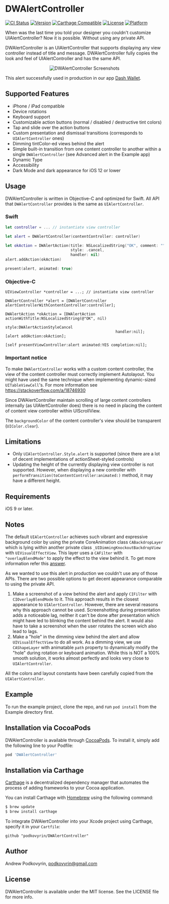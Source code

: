# DWAlertController

[![CI Status](https://img.shields.io/travis/podkovyrin/DWAlertController.svg?style=flat)](https://travis-ci.org/podkovyrin/DWAlertController)
[![Version](https://img.shields.io/cocoapods/v/DWAlertController.svg?style=flat)](https://cocoapods.org/pods/DWAlertController)
[![Carthage Compatible](https://img.shields.io/badge/Carthage-compatible-4BC51D.svg?style=flat)](https://github.com/Carthage/Carthage)
[![License](https://img.shields.io/cocoapods/l/DWAlertController.svg?style=flat)](https://cocoapods.org/pods/DWAlertController)
[![Platform](https://img.shields.io/cocoapods/p/DWAlertController.svg?style=flat)](https://cocoapods.org/pods/DWAlertController)

When was the last time you told your designer you couldn't customize UIAlertController? Now it is possible. Without using any private API.

DWAlertController is an UIAlertController that supports displaying any view controller instead of title and message.
DWAlertController fully copies the look and feel of UIAlertController and has the same API.

<p align="center">
<img src="https://github.com/podkovyrin/DWAlertController/raw/master/assets/DWAlertController_Screens.png?raw=true" alt="DWAlertController Screenshots">
</p>

This alert successfully used in production in our app [Dash Wallet](https://apps.apple.com/app/dash-wallet/id1206647026).

## Supported Features

- iPhone / iPad compatible
- Device rotations
- Keyboard support
- Customizable action buttons (normal / disabled / destructive tint colors)
- Tap and slide over the action buttons
- Custom presentation and dismissal transitions (corresponds to `UIAlertController` ones)
- Dimming tintColor-ed views behind the alert
- Simple built-in transition from one content controller to another within a single `DWAlertController` (see Advanced alert in the Example app)
- Dynamic Type
- Accessibility
- Dark Mode and dark appearance for iOS 12 or lower

## Usage

DWAlertController is written in Objective-C and optimized for Swift. All API that `DWAlertController` provides is the same as `UIAlertController`.

### Swift
```swift
let controller = ... // instantiate view controller

let alert = DWAlertController(contentController: controller)

let okAction = DWAlertAction(title: NSLocalizedString("OK", comment: ""),
                             style: .cancel,
                             handler: nil)
alert.addAction(okAction)

present(alert, animated: true)
```

### Objective-C
```obj-c
UIViewController *controller = ...; // instantiate view controller

DWAlertController *alert = [DWAlertController alertControllerWithContentController:controller];

DWAlertAction *okAction = [DWAlertAction actionWithTitle:NSLocalizedString(@"OK", nil)
                                                   style:DWAlertActionStyleCancel
                                                 handler:nil];
[alert addAction:okAction];

[self presentViewController:alert animated:YES completion:nil];
```

### Important notice

To make `DWAlertController` works with a custom content controller, the view of the content controller must correctly implement Autolayout.
You might have used the same technique when implementing dynamic-sized `UITableViewCell`'s.
For more information see https://stackoverflow.com/a/18746930

Since DWAlertController maintain scrolling of large content controllers internally (as UIAlertController does) there is no need in placing the content of content view controller within UIScrollView.

The `backgroundColor` of the content controller's view should be transparent (`UIColor.clear`).

## Limitations

- Only `UIAlertController.Style.alert` is supported (since there are a lot of decent implementations of actionSheet-styled controls)
- Updating the height of the currently displaying view controller is not supported. However, when displaying a new controller with `performTransition(toContentController:animated:)` method, it may have a different height.

## Requirements

iOS 9 or later.

## Notes

The default `UIAlertController` achieves such vibrant and expressive background color by using the private CoreAnimation class `CABackdropLayer` which is lying within another private class `_UIDimmingKnockoutBackdropView` with `UIVisualEffectView`.
This layer uses a `CAFilter` with `"overlayBlendMode"` to apply the effect to the view behind it. To get more information refer this [answer](https://stackoverflow.com/a/49571448/2830525).

As we wanted to use this alert in production we couldn't use any of those APIs.
There are two possible options to get decent appearance comparable to using the private API.

1. Make a screenshot of a view behind the alert and apply `CIFilter` with `CIOverlayBlendMode` to it. This approach results in the closest appearance to `UIAlertController`. However, there are several reasons why this approach cannot be used. Screenshotting during presentation adds a noticeable lag, neither it can't be done after presentation which might have led to blinking the content behind the alert. It would also have to take a screenshot when the user rotates the screen wich also lead to lags.
2. Make a "hole" in the dimming view behind the alert and allow `UIVisualEffectView` to do all work. As a dimming view, we use `CAShapeLayer` with animatable `path` property to dynamically modify the "hole" during rotation or keyboard animation. While this is NOT a 100% smooth solution, it works almost perfectly and looks very close to `UIAlertController`.

All the colors and layout constants have been carefully copied from the `UIAlertController`.

## Example

To run the example project, clone the repo, and run `pod install` from the Example directory first.

## Installation via CocoaPods

DWAlertController is available through [CocoaPods](https://cocoapods.org). To install
it, simply add the following line to your Podfile:

```ruby
pod 'DWAlertController'
```

## Installation via Carthage

[Carthage](https://github.com/Carthage/Carthage) is a decentralized dependency manager that automates the process of adding frameworks to your Cocoa application.

You can install Carthage with [Homebrew](http://brew.sh/) using the following command:

```bash
$ brew update
$ brew install carthage
```

To integrate DWAlertController into your Xcode project using Carthage, specify it in your `Cartfile`:

```ogdl
github "podkovyrin/DWAlertController"
```

## Author

Andrew Podkovyrin, podkovyrin@gmail.com

## License

DWAlertController is available under the MIT license. See the LICENSE file for more info.
